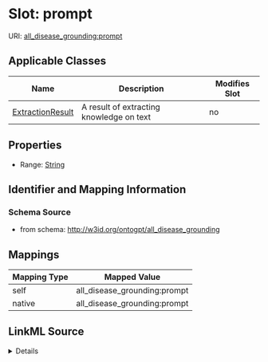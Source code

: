 

# Slot: prompt

URI: [all_disease_grounding:prompt](all_disease_grounding:prompt)



<!-- no inheritance hierarchy -->





## Applicable Classes

| Name | Description | Modifies Slot |
| --- | --- | --- |
| [ExtractionResult](ExtractionResult.md) | A result of extracting knowledge on text |  no  |







## Properties

* Range: [String](String.md)





## Identifier and Mapping Information







### Schema Source


* from schema: http://w3id.org/ontogpt/all_disease_grounding




## Mappings

| Mapping Type | Mapped Value |
| ---  | ---  |
| self | all_disease_grounding:prompt |
| native | all_disease_grounding:prompt |




## LinkML Source

<details>
```yaml
name: prompt
from_schema: http://w3id.org/ontogpt/all_disease_grounding
rank: 1000
alias: prompt
owner: ExtractionResult
domain_of:
- ExtractionResult
range: string

```
</details>